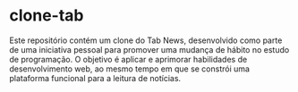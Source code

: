 # clone-tab
Este repositório contém um clone do Tab News, desenvolvido como parte de uma iniciativa pessoal para promover uma mudança de hábito no estudo de programação. O objetivo é aplicar e aprimorar habilidades de desenvolvimento web, ao mesmo tempo em que se constrói uma plataforma funcional para a leitura de notícias.
